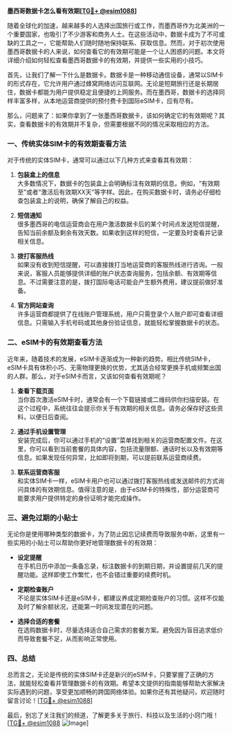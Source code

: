 **墨西哥数据卡怎么看有效期[[TG💪+ @esim1088](https://t.me/s/esim1088)]**

随着全球化的加速，越来越多的人选择出国旅行或工作，而墨西哥作为北美洲的一个重要国家，也吸引了不少游客和商务人士。在这些活动中，数据卡成为了不可或缺的工具之一，它能帮助人们随时随地保持联系、获取信息。然而，对于初次使用墨西哥数据卡的人来说，如何查看它的有效期可能是一个让人困惑的问题。本文将详细介绍如何轻松查看墨西哥数据卡的有效期，并提供一些实用的小技巧。

首先，让我们了解一下什么是数据卡。数据卡是一种移动通信设备，通常以SIM卡的形式存在，它允许用户通过蜂窝网络访问互联网。无论是短期旅行还是长期居住，数据卡都能为用户提供稳定且便捷的上网服务。而在墨西哥，数据卡的选择同样丰富多样，从本地运营商提供的预付费卡到国际eSIM卡，应有尽有。

那么，问题来了：如果你拿到了一张墨西哥数据卡，该如何确定它的有效期呢？其实，查看数据卡的有效期并不复杂，但需要根据不同的情况采取相应的方法。

### **一、传统实体SIM卡的有效期查看方法**

对于传统的实体SIM卡，通常可以通过以下几种方式来查看其有效期：

1. **包装盒上的信息**  
   大多数情况下，数据卡的包装盒上会明确标注有效期的信息。例如，“有效期至”或者“激活后有效期XX天”等字样。因此，在购买数据卡时，请务必仔细检查包装盒上的说明，确保了解自己的权益。

2. **短信通知**  
   很多墨西哥的电信运营商会在用户激活数据卡后的某个时间点发送短信提醒，告知当前余额及剩余有效天数。如果收到这样的短信，一定要及时查看并记录相关信息。

3. **拨打客服热线**  
   如果没有收到短信提醒，可以直接拨打当地运营商的客服热线进行咨询。一般来说，客服人员能够提供详细的账户状态查询服务，包括余额、有效期等信息。不过需要注意的是，拨打国际电话可能会产生额外费用，建议提前做好准备。

4. **官方网站查询**  
   许多运营商都提供了在线账户管理系统，用户只需登录个人账户即可查看详细信息。只需输入手机号码或其他身份验证信息，就能轻松掌握数据卡的状态。

### **二、eSIM卡的有效期查看方法**

近年来，随着技术的发展，eSIM卡逐渐成为一种新的趋势。相比传统SIM卡，eSIM卡具有体积小巧、无需物理更换的优势，尤其适合经常更换手机或频繁出国的人群。那么，对于eSIM卡而言，又该如何查看有效期呢？

1. **查看下载页面**  
   当你首次激活eSIM卡时，通常会有一个下载链接或二维码供你扫描安装。在这个过程中，系统往往会提示你关于有效期的相关信息。请务必保存好这些资料，以便日后查阅。

2. **通过手机设置管理**  
   安装完成后，你可以通过手机的“设置”菜单找到相关的运营商配置文件。在这里，你可以看到当前套餐的具体内容，包括流量限额、通话时长以及有效期等信息。如果发现任何异常，比如即将到期，可以提前联系运营商续费。

3. **联系运营商客服**  
   和实体SIM卡一样，eSIM卡用户也可以通过拨打客服热线或发送邮件的方式询问具体的有效期信息。值得注意的是，由于eSIM卡的特殊性，部分运营商可能要求用户提供特定的身份证明才能完成操作。

### **三、避免过期的小贴士**

无论你是使用哪种类型的数据卡，为了防止因忘记续费而导致服务中断，这里有一些实用的小贴士可以帮助你更好地管理数据卡的有效期：

- **设定提醒**  
  在手机日历中添加一条备忘录，标注数据卡的到期日期，并设置提前几天的提醒功能。这样即使工作繁忙，也不会错过重要的续费时机。

- **定期检查账户**  
  不论是实体SIM卡还是eSIM卡，都建议养成定期检查账户的习惯。这样不仅能及时了解余额状况，还能第一时间发现潜在的问题。

- **选择合适的套餐**  
  在选购数据卡时，尽量选择适合自己需求的套餐方案。避免因为盲目追求低价而导致套餐不足，从而影响正常使用。

### **四、总结**

总而言之，无论是传统的实体SIM卡还是新兴的eSIM卡，只要掌握了正确的方法，就能轻松查看并管理数据卡的有效期。希望本文提供的指南能够帮助大家解决实际遇到的问题，享受更加顺畅的跨国网络体验。如果你还有其他疑问，欢迎随时留言讨论！[[TG💪+ @esim1088](https://t.me/s/esim1088)]

最后，别忘了关注我们的频道，了解更多关于旅行、科技以及生活的小窍门哦！[[TG💪+ @esim1088](https://t.me/s/esim1088) ![Image](https://i.postimg.cc/4NQfJmqS/Snipaste-2025-05-13-00-14-12.png)]